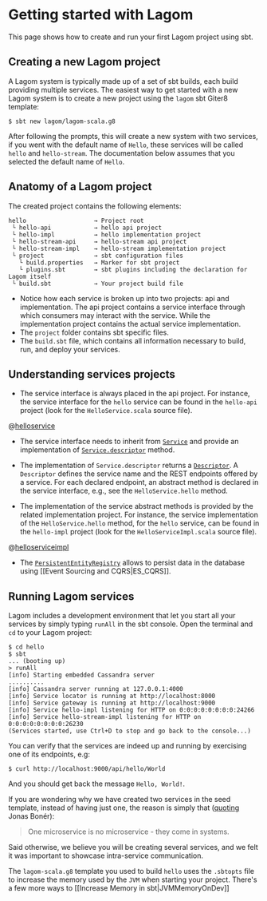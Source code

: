 # Getting started with Lagom

This page shows how to create and run your first Lagom project using sbt.

## Creating a new Lagom project

A Lagom system is typically made up of a set of sbt builds, each build providing multiple services.  The easiest way to get started with a new Lagom system is to create a new project using the `lagom` sbt Giter8 template:

```
$ sbt new lagom/lagom-scala.g8
```

After following the prompts, this will create a new system with two services, if you went with the default name of `Hello`, these services will be called `hello` and `hello-stream`. The documentation below assumes that you selected the default name of `Hello`.

## Anatomy of a Lagom project

The created project contains the following elements:

```
hello                   → Project root
 └ hello-api            → hello api project
 └ hello-impl           → hello implementation project
 └ hello-stream-api     → hello-stream api project
 └ hello-stream-impl    → hello-stream implementation project
 └ project              → sbt configuration files
   └ build.properties   → Marker for sbt project
   └ plugins.sbt        → sbt plugins including the declaration for Lagom itself
 └ build.sbt            → Your project build file
```

* Notice how each service is broken up into two projects: api and implementation. The api project contains a service interface through which consumers may interact with the service. While the implementation project contains the actual service implementation.
* The `project` folder contains sbt specific files.
* The `build.sbt` file, which contains all information necessary to build, run, and deploy your services.   

## Understanding services projects

* The service interface is always placed in the api project. For instance, the service interface for the `hello` service can be found in the `hello-api` project (look for the `HelloService.scala` source file).

@[helloservice](code/GettingStarted.scala)

* The service interface needs to inherit from [`Service`](api/com/lightbend/lagom/scaladsl/api/Service.html) and provide an implementation of [`Service.descriptor`](api/com/lightbend/lagom/scaladsl/api/Service.html#descriptor) method.

* The implementation of `Service.descriptor` returns a [`Descriptor`](api/com/lightbend/lagom/scaladsl/api/Descriptor.html). A `Descriptor` defines the service name and the REST endpoints offered by a service. For each declared endpoint, an abstract method is declared in the service interface, e.g., see the `HelloService.hello` method.

* The implementation of the service abstract methods is provided by the related implementation project. For instance, the service implementation of the `HelloService.hello` method, for the `hello` service, can be found in the `hello-impl` project (look for the `HelloServiceImpl.scala` source file).

@[helloserviceimpl](code/GettingStarted.scala)

* The [`PersistentEntityRegistry`](api/com/lightbend/lagom/scaladsl/persistence/PersistentEntityRegistry.html) allows to persist data in the database using [[Event Sourcing and CQRS|ES_CQRS]].

## Running Lagom services

Lagom includes a development environment that let you start all your services by simply typing `runAll` in the sbt console. Open the terminal and `cd` to your Lagom project:

```console
$ cd hello
$ sbt
... (booting up)
> runAll
[info] Starting embedded Cassandra server
..........
[info] Cassandra server running at 127.0.0.1:4000
[info] Service locator is running at http://localhost:8000
[info] Service gateway is running at http://localhost:9000
[info] Service hello-impl listening for HTTP on 0:0:0:0:0:0:0:0:24266
[info] Service hello-stream-impl listening for HTTP on 0:0:0:0:0:0:0:0:26230
(Services started, use Ctrl+D to stop and go back to the console...)
```

You can verify that the services are indeed up and running by exercising one of its endpoints, e.g:

```console
$ curl http://localhost:9000/api/hello/World
```

And you should get back the message `Hello, World!`.

If you are wondering why we have created two services in the seed template, instead of having just one, the reason is simply that ([quoting](https://twitter.com/jboner/status/699536472442011648) Jonas Bonér):

> One microservice is no microservice - they come in systems.

Said otherwise, we believe you will be creating several services, and we felt it was important to showcase intra-service communication.

The `lagom-scala.g8` template you used to build `hello` uses the `.sbtopts` file to increase the memory used by the `JVM` when starting your project. There's a few more ways to [[Increase Memory in sbt|JVMMemoryOnDev]]
